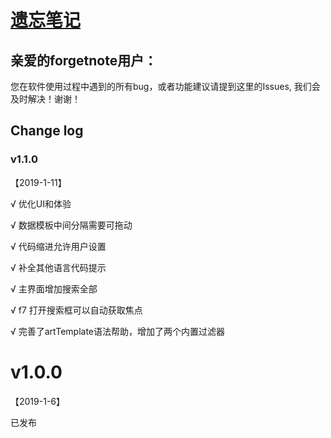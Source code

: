 # [遗忘笔记](http://codinghello.com/forgetnote/) 

## 亲爱的forgetnote用户：

您在软件使用过程中遇到的所有bug，或者功能建议请提到这里的Issues, 我们会及时解决！谢谢！

## Change log

### v1.1.0 

【2019-1-11】

√ 优化UI和体验

√ 数据模板中间分隔需要可拖动

√ 代码缩进允许用户设置

√ 补全其他语言代码提示

√ 主界面增加搜索全部

√ f7 打开搜索框可以自动获取焦点

√ 完善了artTemplate语法帮助，增加了两个内置过滤器

# v1.0.0 

【2019-1-6】

已发布

